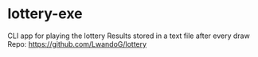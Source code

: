 # lottery-exe
CLI app for playing the lottery
Results stored in a text file after every draw
Repo: https://github.com/LwandoG/lottery
